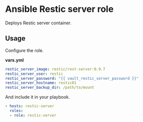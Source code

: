 # Ansible Restic server role

Deploys Restic server container.

## Usage

Configure the role.

**vars.yml**

```yml
restic_server_image: restic/rest-server:0.9.7
restic_server_user: restic
restic_server_password: "{{ vault_restic_server_password }}"
restic_server_hostname: restic01
restic_server_backup_dir: /path/to/mount
```

And include it in your playbook.

```yml
- hosts: restic-server
  roles:
  - role: restic-server
```
